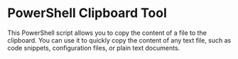 # PowerShell Clipboard Tool

This PowerShell script allows you to copy the content of a file to the clipboard. You can use it to quickly copy the content of any text file, such as code snippets, configuration files, or plain text documents.
